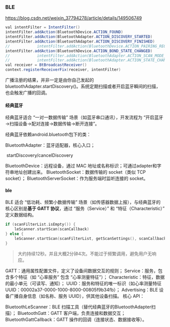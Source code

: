 ### BLE
https://blog.csdn.net/weixin_37794278/article/details/149506749

```java
val intentFilter = IntentFilter()
intentFilter.addAction(BluetoothDevice.ACTION_FOUND)
intentFilter.addAction(BluetoothAdapter.ACTION_DISCOVERY_STARTED)
intentFilter.addAction(BluetoothAdapter.ACTION_DISCOVERY_FINISHED)
//            intentFilter.addAction(BluetoothDevice.ACTION_PAIRING_REQUEST)
intentFilter.addAction(BluetoothDevice.ACTION_BOND_STATE_CHANGED)
//            intentFilter.addAction(BluetoothAdapter.ACTION_SCAN_MODE_CHANGED)
//            intentFilter.addAction(BluetoothAdapter.ACTION_STATE_CHANGED)
val receiver = BtBroadcastReceiver()
context.registerReceiverFix(receiver, intentFilter)
```

广播注册的结果，并非一定是由你自己发起的bluetoothAdapter.startDiscovery()。系统定期扫描或者开启蓝牙瞬间的扫描，也会触发广播的回调。

#### 经典蓝牙

经典蓝牙适合 “一对一数据传输” 场景（如蓝牙串口通讯），开发流程为 “开启蓝牙→扫描设备→配对连接→数据传输→断开连接”。

经典蓝牙依赖android.bluetooth包下的类：

BluetoothAdapter：蓝牙适配器，核心入口；

​	startDiscovery/cancelDiscovery

BluetoothDevice：远程设备，通过 MAC 地址或名称标识；可通过adapter和字符串地址创建出来。
BluetoothSocket：数据传输的 socket（类似 TCP socket）；
BluetoothServerSocket：作为服务端时监听连接的 socket。

#### ble

BLE 适合 “低功耗、频繁小数据传输” 场景（如传感器数据上报），与经典蓝牙的核心区别是**基于 GATT 协议**，通过 “服务（Service）” 和 “特征（Characteristic）” 定义数据结构。

```kotlin
if (scanFilterList.isEmpty()) {
    leScanner.startScan(scanCallback)
} else {
    leScanner.startScan(scanFilterList, getScanSettings(), scanCallback)
}
```

> 大约持续12秒。并且大概2分钟4次。不能过于频繁调用，避免用户无响应。

GATT：通用属性配置文件，定义了设备间数据交互的规则；
Service：服务，包含多个特征（如 “心率服务” 包含 “心率测量特征”）；
Characteristic：特征，数据的最小单元（可读写、通知）；
UUID：服务和特征的唯一标识（如心率测量特征 UUID：00002a37-0000-1000-8000-00805f9b34fb）；
Advertising：BLE 设备广播自身信息（如名称、服务 UUID），供其他设备扫描。
核心 API：

BluetoothLeScanner：BLE 扫描工具（替代经典蓝牙的BluetoothAdapter扫描）；
BluetoothGatt：GATT 客户端，负责连接和数据交互；
BluetoothGattCallback：GATT 操作的回调（连接状态、数据接收等）。
